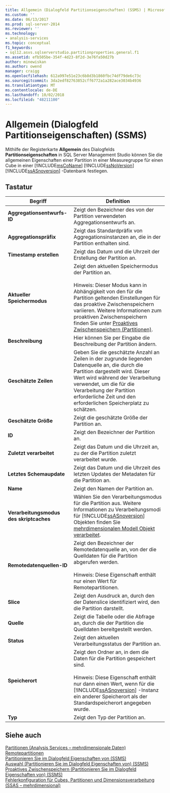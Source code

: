 ```yaml
---
title: Allgemein (Dialogfeld Partitionseigenschaften) (SSMS) | Microsoft-Dokumentation
ms.custom: ''
ms.date: 06/13/2017
ms.prod: sql-server-2014
ms.reviewer: ''
ms.technology:
- analysis-services
ms.topic: conceptual
f1_keywords:
- sql12.asvs.sqlserverstudio.partitionproperties.general.f1
ms.assetid: efb505be-354f-4d23-8f2d-3e76fa50d27b
author: minewiskan
ms.author: owend
manager: craigg
ms.openlocfilehash: 612a997e51e23c6b8d3b1860fbc74df79de6c73c
ms.sourcegitcommit: 3da2edf82763852cff6772a1a282ace3034b4936
ms.translationtype: MT
ms.contentlocale: de-DE
ms.lasthandoff: 10/02/2018
ms.locfileid: "48211100"
---
```

# <a name="general-partition-properties-dialog-box-ssms"></a>Allgemein (Dialogfeld Partitionseigenschaften) (SSMS)
  Mithilfe der Registerkarte **Allgemein** des Dialogfelds **Partitionseigenschaften** in SQL Server Management Studio können Sie die allgemeinen Eigenschaften einer Partition in einer Measuregruppe für einen Cube in einer [!INCLUDE[msCoName](../includes/msconame-md.md)] [!INCLUDE[ssNoVersion](../includes/ssnoversion-md.md)] [!INCLUDE[ssASnoversion](../includes/ssasnoversion-md.md)] -Datenbank festlegen.  
  
## <a name="options"></a>Tastatur  
  
|Begriff|Definition|  
|----------|----------------|  
|**Aggregationsentwurfs-ID**|Zeigt den Bezeichner des von der Partition verwendeten Aggregationsentwurfs an.|  
|**Aggregationspräfix**|Zeigt das Standardpräfix von Aggregationsinstanzen an, die in der Partition enthalten sind.|  
|**Timestamp erstellen**|Zeigt das Datum und die Uhrzeit der Erstellung der Partition an.|  
|**Aktueller Speichermodus**|Zeigt den aktuellen Speichermodus der Partition an.<br /><br /> Hinweis: Dieser Modus kann in Abhängigkeit von den für die Partition geltenden Einstellungen für das proaktive Zwischenspeichern variieren. Weitere Informationen zum proaktiven Zwischenspeichern finden Sie unter [Proaktives Zwischenspeichern &#40;Partitionen&#41;](multidimensional-models-olap-logical-cube-objects/partitions-proactive-caching.md).|  
|**Beschreibung**|Hier können Sie per Eingabe die Beschreibung der Partition ändern.|  
|**Geschätzte Zeilen**|Geben Sie die geschätzte Anzahl an Zeilen in der zugrunde liegenden Datenquelle an, die durch die Partition dargestellt wird. Dieser Wert wird während der Verarbeitung verwendet, um die für die Verarbeitung der Partition erforderliche Zeit und den erforderlichen Speicherplatz zu schätzen.|  
|**Geschätzte Größe**|Zeigt die geschätzte Größe der Partition an.|  
|**ID**|Zeigt den Bezeichner der Partition an.|  
|**Zuletzt verarbeitet**|Zeigt das Datum und die Uhrzeit an, zu der die Partition zuletzt verarbeitet wurde.|  
|**Letztes Schemaupdate**|Zeigt das Datum und die Uhrzeit des letzten Updates der Metadaten für die Partition an.|  
|**Name**|Zeigt den Namen der Partition an.|  
|**Verarbeitungsmodus des skriptcaches**|Wählen Sie den Verarbeitungsmodus für die Partition aus. Weitere Informationen zu Verarbeitungsmodi für [!INCLUDE[ssASnoversion](../includes/ssasnoversion-md.md)] Objekten finden Sie [mehrdimensionalen Modell Objekt verarbeitet](multidimensional-models/processing-a-multidimensional-model-analysis-services.md).|  
|**Remotedatenquellen-ID**|Zeigt den Bezeichner der Remotedatenquelle an, von der die Quelldaten für die Partition abgerufen werden.<br /><br /> Hinweis: Diese Eigenschaft enthält nur einen Wert für Remotepartitionen.|  
|**Slice**|Zeigt den Ausdruck an, durch den der Datenslice identifiziert wird, den die Partition darstellt.|  
|**Quelle**|Zeigt die Tabelle oder die Abfrage an, durch die der Partition die Quelldaten bereitgestellt werden.|  
|**Status**|Zeigt den aktuellen Verarbeitungsstatus der Partition an.|  
|**Speicherort**|Zeigt den Ordner an, in dem die Daten für die Partition gespeichert sind.<br /><br /> Hinweis: Diese Eigenschaft enthält nur dann einen Wert, wenn für die [!INCLUDE[ssASnoversion](../includes/ssasnoversion-md.md)] -Instanz ein anderer Speicherort als der Standardspeicherort angegeben wurde.|  
|**Typ**|Zeigt den Typ der Partition an.|  
  
## <a name="see-also"></a>Siehe auch  
 [Partitionen &#40;Analysis Services – mehrdimensionale Daten&#41;](multidimensional-models-olap-logical-cube-objects/partitions-analysis-services-multidimensional-data.md)   
 [Remotepartitionen](multidimensional-models-olap-logical-cube-objects/partitions-remote-partitions.md)   
 [Partitionieren Sie im Dialogfeld Eigenschaften von &#40;SSMS&#41;](partition-properties-dialog-box-ssms.md)   
 [Auswahl &#40;Partitionieren Sie im Dialogfeld Eigenschaften von&#41; &#40;SSMS&#41;](selection-partition-properties-dialog-box-ssms.md)   
 [Proaktives Zwischenspeichern &#40;Partitionieren Sie im Dialogfeld Eigenschaften von&#41; &#40;SSMS&#41;](proactive-caching-partition-properties-dialog-box-ssms.md)   
 [Fehlerkonfiguration für Cubes, Partitionen und Dimensionsverarbeitung &#40;SSAS – mehrdimensional&#41;](multidimensional-models/error-configuration-for-cube-partition-and-dimension-processing.md)  
  
  
